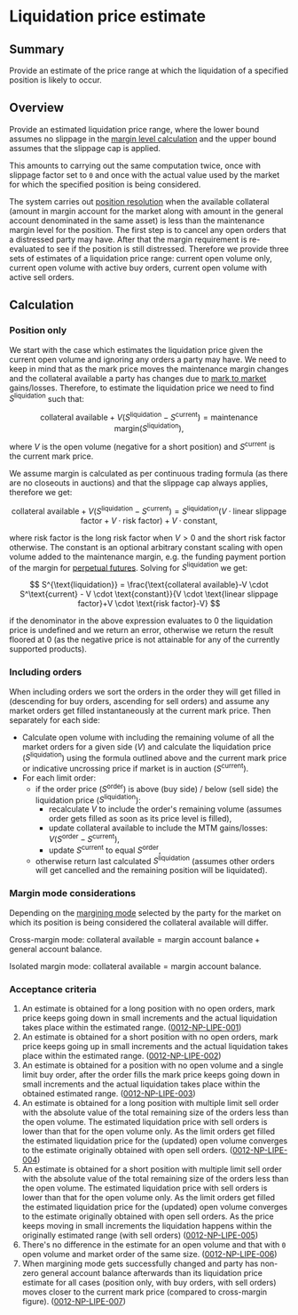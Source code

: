 # Liquidation price estimate

## Summary

Provide an estimate of the price range at which the liquidation of a specified position is likely to occur.

## Overview

Provide an estimated liquidation price range, where the lower bound assumes no slippage in the [margin level calculation](../protocol/0019-MCAL-margin_calculator.md) and the upper bound assumes that the slippage cap is applied.

This amounts to carrying out the same computation twice, once with slippage factor set to `0` and once with the actual value used by the market for which the specified position is being considered.

The system carries out [position resolution](../protocol/0012-POSR-position_resolution.md) when the available collateral (amount in margin account for the market along with amount in the general account denominated in the same asset) is less than the maintenance margin level for the position. The first step is to cancel any open orders that a distressed party may have. After that the margin requirement is re-evaluated to see if the position is still distressed. Therefore we provide three sets of estimates of a liquidation price range: current open volume only, current open volume with active buy orders, current open volume with active sell orders.

## Calculation

### Position only

We start with the case which estimates the liquidation price given the current open volume and ignoring any orders a party may have. We need to keep in mind that as the mark price moves the maintenance margin changes and the collateral available a party has changes due to [mark to market](../protocol/0003-MTMK-mark_to_market_settlement.md) gains/losses. Therefore, to estimate the liquidation price we need to find $S^{\text{liquidation}}$ such that:

$$
\text{collateral available} + V(S^{\text{liquidation}}-S^{\text{current}}) = \text{maintenance margin}(S^{\text{liquidation}}),
$$

where $V$ is the open volume (negative for a short position) and $S^\text{current}$ is the current mark price.

We assume margin is calculated as per continuous trading formula (as there are no closeouts in auctions) and that the slippage cap always applies, therefore we get:

$$
\text{collateral available} + V(S^{\text{liquidation}}-S^\text{current}) = S^{\text{liquidation}} (V \cdot \text{linear slippage factor}+V \cdot \text{risk factor}) + V \cdot \text{constant},
$$

where $\text{risk factor}$ is the long risk factor when $V>0$ and the short risk factor otherwise. The $\text{constant}$ is an optional arbitrary constant scaling with open volume added to the maintenance margin, e.g. the funding payment portion of the margin for [perpetual futures](../protocol/0053-PERP-product_builtin_perpetual_future.md#5-margin-considerations). Solving for $S^{\text{liquidation}}$ we get:

$$
S^{\text{liquidation}} = \frac{\text{collateral available}-V \cdot S^\text{current} - V \cdot \text{constant}}{V \cdot \text{linear slippage factor}+V \cdot \text{risk factor}-V}
$$

if the denominator in the above expression evaluates to $0$ the liquidation price is undefined and we return an error, otherwise we return the result floored at $0$ (as the negative price is not attainable for any of the currently supported products).

### Including orders

When including orders we sort the orders in the order they will get filled in (descending for buy orders, ascending for sell orders) and assume any market orders get filled instantaneously at the current mark price. Then separately for each side:

- Calculate open volume with including the remaining volume of all the market orders for a given side ($V$) and calculate the liquidation price ($S^{\text{liquidation}}$) using the formula outlined above and the current mark price or indicative uncrossing price if market is in auction ($S^{\text{current}}$).
- For each limit order:
  - if the order price ($S^{\text{order}}$) is above (buy side) / below (sell side) the liquidation price ($S^{\text{liquidation}}$):
    - recalculate $V$ to include the order's remaining volume (assumes order gets filled as soon as its price level is filled),
    - update $\text{collateral available}$ to include the MTM gains/losses:  $V(S^{\text{order}}-S^{\text{current}})$,
    - update $S^{\text{current}}$ to equal $S^{\text{order}}$,
  - otherwise return last calculated $S^{\text{liquidation}}$ (assumes other orders will get cancelled and the remaining position will be liquidated).

### Margin mode considerations

Depending on the [margining mode](../protocol/0019-MCAL-margin_calculator.md#margining-modes) selected by the party for the market on which its position is being considered the $\text{collateral available}$ will differ.

Cross-margin mode: $\text{collateral available} = \text{margin account balance} + \text{general account balance}$.

Isolated margin mode: $\text{collateral available} = \text{margin account balance}$.

### Acceptance criteria

1. An estimate is obtained for a long position with no open orders, mark price keeps going down in small increments and the actual liquidation takes place within the estimated range. (<a name="0012-NP-LIPE-001" href="#0012-NP-LIPE-001">0012-NP-LIPE-001</a>)
1. An estimate is obtained for a short position with no open orders, mark price keeps going up in small increments and the actual liquidation takes place within the estimated range.  (<a name="0012-NP-LIPE-002" href="#0012-NP-LIPE-002">0012-NP-LIPE-002</a>)
1. An estimate is obtained for a position with no open volume and a single limit buy order, after the order fills the mark price keeps going down in small increments and the actual liquidation takes place within the obtained estimated range.  (<a name="0012-NP-LIPE-003" href="#0012-NP-LIPE-003">0012-NP-LIPE-003</a>)
1. An estimate is obtained for a long position with multiple limit sell order with the absolute value of the total remaining size of the orders less than the open volume. The estimated liquidation price with sell orders is lower than that for the open volume only. As the limit orders get filled the estimated liquidation price for the (updated) open volume converges to the estimate originally obtained with open sell orders. (<a name="0012-NP-LIPE-004" href="#0012-NP-LIPE-004">0012-NP-LIPE-004</a>)
1. An estimate is obtained for a short position with multiple limit sell order with the absolute value of the total remaining size of the orders less than the open volume. The estimated liquidation price with sell orders is lower than that for the open volume only. As the limit orders get filled the estimated liquidation price for the (updated) open volume converges to the estimate originally obtained with open sell orders. As the price keeps moving in small increments the liquidation happens within the originally estimated range (with sell orders) (<a name="0012-NP-LIPE-005" href="#0012-NP-LIPE-005">0012-NP-LIPE-005</a>)
1. There's no difference in the estimate for an open volume and that with `0` open volume and market order of the same size. (<a name="0012-NP-LIPE-006" href="#0012-NP-LIPE-006">0012-NP-LIPE-006</a>)
1. When margining mode gets successfully changed and party has non-zero general account balance afterwards than its liquidation price estimate for all cases (position only, with buy orders, with sell orders) moves closer to the current mark price (compared to cross-margin figure). (<a name="0012-NP-LIPE-007" href="#0012-NP-LIPE-007">0012-NP-LIPE-007</a>)
